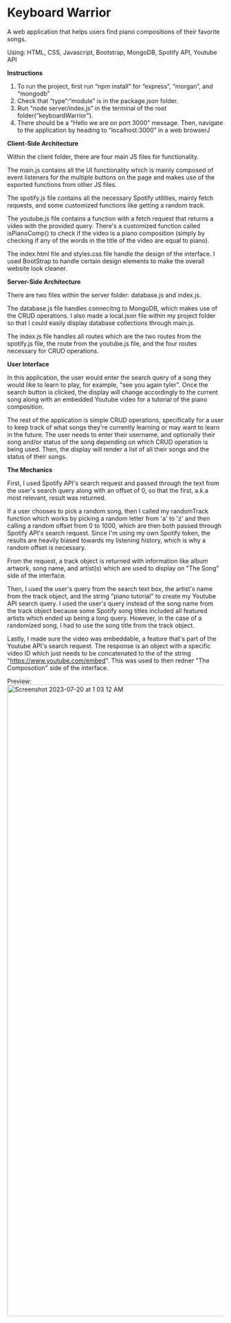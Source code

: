 # Keyboard Warrior
A web application that helps users find piano compositions of their favorite songs.

Using: HTML, CSS, Javascript, Bootstrap, MongoDB, Spotify API, Youtube API

<b>Instructions</b>
1. To run the project, first run “npm install” for “express”, “morgan”, and “mongodb”
2. Check that “type”:“module” is in the package.json folder.
3. Run “node server/index.js” in the terminal of the root folder(“keyboardWarrior”).
4. There should be a “Hello we are on port 3000” message. Then, navigate to the
application by heading to “localhost:3000” in a web browserJ


<b> Client-Side Architecture </b>

Within the client folder, there are four main JS files for functionality. 

The main.js contains all the UI functionality which is mainly composed of event listeners for the multiple buttons on the page and makes use of the exported functions from other JS files.

The spotify.js file contains all the necessary Spotify utilities, mainly fetch requests, and some customized functions like getting a random track. 

The youtube.js file contains a function with a fetch request that returns a video with the provided query. There's a customized function called isPianoComp() to check if the video is a piano composition (simply by checking if any of the words in the title of the video are equal to piano).

The index.html file and styles.css file handle the design of the interface. I used BootStrap to handle certain design elements to make the overall website look cleaner.

<b>Server-Side Architecture</b>

There are two files within the server folder: database.js and index.js. 

The database.js file handles connecitng to MongoDB, which makes use of the CRUD operations. I also made a local.json file within my project folder so that I could easily display database collections through main.js.

The index.js file handles all routes which are the two routes from the spotify.js file, the route from the youtube.js file, and the four routes necessary for CRUD operations.

<b>User Interface</b>

In this application, the user would enter the search query of a song they would like to learn to play, for example, "see you again tyler". Once the search button is clicked, the display will change accordingly to the current song along with an embedded Youtube video for a tutorial of the piano composition. 

The rest of the application is simple CRUD operations, specifically for a user to keep track of what songs they're currently learning or may want to learn in the future. The user needs to enter their username, and optionally their song and/or status of the song depending on which CRUD operation is being used. Then, the display will render a list of all their songs and the status of their songs. 

<b>The Mechanics</b>

First, I used Spotify API's search request and passed through the text from the user's search query along with an offset of 0, so that the first, a.k.a most relevant, result was returned. 

If a user chooses to pick a random song, then I called my randomTrack function which works by picking a random letter from 'a' to 'z' and then calling a random offset from 0 to 1000, which are then both passed through Spotify API's search request. Since I'm using my own Spotify token, the results are heavily biased towards my listening history, which is why a random offset is necessary. 

From the request, a track object is returned with information like album artwork, song name, and artist(s) which are used to display on "The Song" side of the interface. 

Then, I used the user's query from the search text box, the artist's name from the track object, and the string "piano tutorial" to create my Youtube API search query. I used the user's query instead of the song name from the track object because some Spotify song titles included all featured artists which ended up being a long query. However, in the case of a randomized song, I had to use the song title from the track object.

Lastly, I made sure the video was embeddable, a feature that's part of the Youtube API's search request. The response is an object with a specific video ID which just needs to be concatenated to the of the string "https://www.youtube.com/embed". This was used to then redner "The Composotion" side of the interface.






Preview:
<img width="1470" alt="Screenshot 2023-07-20 at 1 03 12 AM" src="https://github.com/rachanakreddy/keyboardWarrior/assets/32342008/7b398e77-33fb-49c5-b092-4a5665078245">
